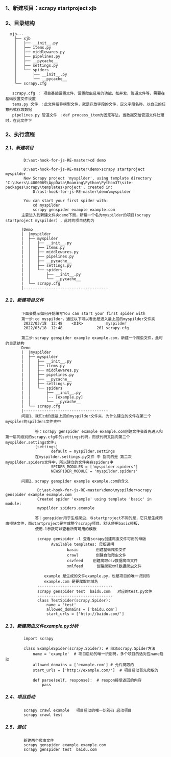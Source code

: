 ### 1、新建项目：scrapy startproject xjb

### 2、目录结构
      xjb---
        ├── xjb
        │   ├── __init__.py
        │   ├── items.py
        │   ├── middlewares.py
        │   ├── pipelines.py
        │   ├── __pycache__
        │   ├── settings.py
        │   └── spiders
        │       ├── __init__.py
        │       └── __pycache__
        └── scrapy.cfg      

       scrapy.cfg ： 项目基础设置文件，设置爬虫启用的功能，如并发，管道文件等，需要在基础设置文件设置
       tems.py 文件 ：此文件俗称模型文件，就是存放字段的文件，定义字段名称，以自己的任意形式存取数据
       pipelines.py 管道文件 ：def process_item为固定写法，当数据交给管道文件处理时，在此文件下
       
### 2、执行流程
##### 2.1、新建项目

            D:\ast-hook-for-js-RE-master>cd demo   

            D:\ast-hook-for-js-RE-master\demo>scrapy startproject myspilder
            New Scrapy project 'myspilder', using template directory 'C:\Users\L4000069\AppData\Roaming\Python\Python37\site-packages\scrapy\templates\project', created in:
                D:\ast-hook-for-js-RE-master\demo\myspilder

            You can start your first spider with:
                cd myspilder
                scrapy genspider example example.com
           主要进入到新建文件夹demo下面，新建一个名为myspilder的项目(scrapy startproject myspilder) ，此时的项目结构为
           
           |Demo
           |  |myspilder  
           |  ├── myspilder
           |  │   ├── __init__.py
           |  │   ├── items.py
           |  │   ├── middlewares.py
           |  │   ├── pipelines.py
           |  │   ├── __pycache__
           |  │   ├── settings.py
           |  │   └── spiders
           |  │       ├── __init__.py
           |  │       └── __pycache__
           |  └── scrapy.cfg      
           |-------------------------------------
##### 2.2、新建项目文件   

           下面会提示如何开始编写You can start your first spider with
           第一步:cd myspilder，通过以下可以看出是进入最上层的myspilder文件夹
            2022/03/18  12:48    <DIR>          myspilder
            2022/03/18  12:48               261 scrapy.cfg
            
           第二步:scrapy genspider example example.com，新建一个爬虫文件，此时的目录结构
           Demo
           |  |myspilder  
           |  ├── myspilder
           |  │   ├── __init__.py
           |  │   ├── items.py
           |  │   ├── middlewares.py
           |  │   ├── pipelines.py
           |  │   ├── __pycache__
           |  │   ├── settings.py
           |  │   └── spiders
           |  │       ├── __init__.py
           |  |       |-- [example.py]
           |  │       └── __pycache__
           |  └── scrapy.cfg      
           |-------------------------------------
           问题1、我们cd的是最上层的myspilder文件夹，为什么建立的文件在第二个myspiler的spilders文件夹中
           
                 答：scrapy genspider example example.com创建文件会首先进入和第一层同级别的scrapy.cfg中的settings代码，而该代码又指向第二个myspilder.settings文件;
                 [settings]
                        default = myspilder.settings
                 在myspilder.settings.py文件 中 指向的是 第二次myspilder.spiders文件中，所以建立的文件夹在spiders中
                        SPIDER_MODULES = ['myspilder.spiders']
                        NEWSPIDER_MODULE = 'myspilder.spiders'
           
           问题2、scrapy genspider example example.com的含义
           
                  D:\ast-hook-for-js-RE-master\demo\myspilder>scrapy genspider example example.com
                  Created spider 'example' using template 'basic' in module:
                  myspilder.spiders.example
           
                 答：genspider用于生成爬虫，与startproject不同的是，它只是生成爬虫模块文件，而startproject是生成整个scrapy项目。默认使用basic模板，
                 使用-l参数可以查看所有可用的模板

                  scrapy genspider -l 查看scrapy创建爬虫文件可用的母版
                        Available templates: 母版说明 　
                               basic　　 　　创建基础爬虫文件
                               crawl　　　　 创建自动爬虫文件 　　
                               csvfeed　　 创建爬取csv数据爬虫文件
                               xmlfeed　　　 创建爬取xml数据爬虫文件
                               
                     example 是生成的文件example.py，也是项目的唯一识别码
                     example.com 是要爬取的域名
                  ---------------------------------   
                  scrapy genspider test  baidu.com   对应的test.py文件   
                  ---------------------------------   
                  class TestSpider(scrapy.Spider):
                      name = 'test'
                      allowed_domains = ['baidu.com']
                      start_urls = ['http://baidu.com/']
                     
##### 2.3、新建爬虫文件example.py分析
            import scrapy
            
            class ExampleSpider(scrapy.Spider): # 继承scrapy.Spider方法
                name = 'example'  # 项目启动的唯一识别码，多个项目的话对应name启动
                allowed_domains = ['example.com'] # 允许爬取的
                start_urls = ['http://example.com/']  # 项目启动首先爬取的

                def parse(self, response):  # respon接受返回的内容
                    pass
         
##### 2.4、项目启动
            scrapy crawl example   项目启动的唯一识别码 启动项目
            scrapy crawl test
            
##### 2.5、测试
            新建两个爬虫文件
            scrapy genspider example example.com
            scrapy genspider test  baidu.com
            

